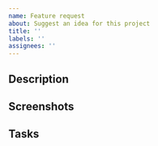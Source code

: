 ```yaml
---
name: Feature request
about: Suggest an idea for this project
title: ''
labels: ''
assignees: ''
---
```


## Description

## Screenshots

## Tasks

